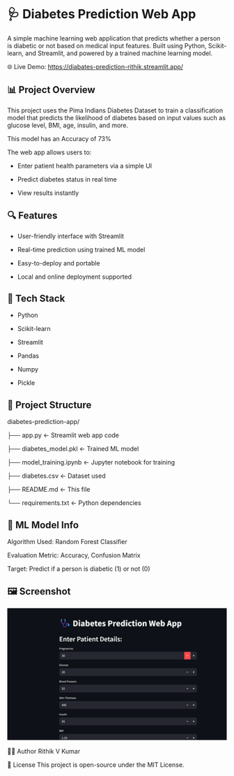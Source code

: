 # 🩺 Diabetes Prediction Web App
A simple machine learning web application that predicts whether a person is diabetic or not based on medical input features. Built using Python, Scikit-learn, and Streamlit, and powered by a trained machine learning model.


🌐 Live Demo: https://diabates-prediction-rithik.streamlit.app/

## 📊 Project Overview
This project uses the Pima Indians Diabetes Dataset to train a classification model that predicts the likelihood of diabetes based on input values such as glucose level, BMI, age, insulin, and more.

This model has an Accuracy of 73%

The web app allows users to:
- Enter patient health parameters via a simple UI

- Predict diabetes status in real time

- View results instantly

## 🔍 Features
- User-friendly interface with Streamlit

- Real-time prediction using trained ML model

- Easy-to-deploy and portable

- Local and online deployment supported

## 🚀 Tech Stack
- Python

- Scikit-learn

- Streamlit

- Pandas

- Numpy

- Pickle

## 📁 Project Structure
diabetes-prediction-app/

├── app.py                  ← Streamlit web app code

├── diabetes_model.pkl      ← Trained ML model

├── model_training.ipynb    ← Jupyter notebook for training

├── diabetes.csv            ← Dataset used

├── README.md            ← This file

└── requirements.txt               ← Python dependencies

## 🧠 ML Model Info
Algorithm Used: Random Forest Classifier

Evaluation Metric: Accuracy, Confusion Matrix

Target: Predict if a person is diabetic (1) or not (0)

## 🖼️ Screenshot
![Diabetes Prediction App Screenshot](https://github.com/Rithikis14/diabates_prediction/blob/main/Screenshot%202025-06-09%20154445.png?raw=true)

🙋‍♂️ Author
Rithik V Kumar

📄 License
This project is open-source under the MIT License.
